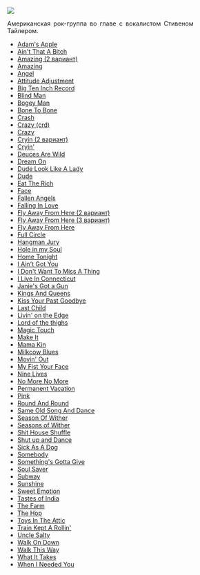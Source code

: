 ![](/songs/abc/Aerosmith/aerosmith.jpg)  

Американская рок-группа во главе с вокалистом Стивеном Тайлером.

* [Adam's Apple](/songs/abc/Aerosmith/Adam's%20Apple)
* [Ain't That A Bitch](/songs/abc/Aerosmith/Ain't%20That%20A%20Bitch)
* [Amazing (2 вариант)](/songs/abc/Aerosmith/Amazing%20(2%20вариант))
* [Amazing](/songs/abc/Aerosmith/Amazing)
* [Angel](/songs/abc/Aerosmith/Angel)
* [Attitude Adjustment](/songs/abc/Aerosmith/Attitude%20Adjustment)
* [Big Ten Inch Record](/songs/abc/Aerosmith/Big%20Ten%20Inch%20Record)
* [Blind Man](/songs/abc/Aerosmith/Blind%20Man)
* [Bogey Man](/songs/abc/Aerosmith/Bogey%20Man)
* [Bone To Bone](/songs/abc/Aerosmith/Bone%20To%20Bone)
* [Crash](/songs/abc/Aerosmith/Crash)
* [Crazy (crd)](/songs/abc/Aerosmith/Crazy%20(crd))
* [Crazy](/songs/abc/Aerosmith/Crazy)
* [Cryin (2 вариант)](/songs/abc/Aerosmith/Cryin%20(2%20вариант))
* [Cryin'](/songs/abc/Aerosmith/Cryin')
* [Deuces Are Wild](/songs/abc/Aerosmith/Deuces%20Are%20Wild)
* [Dream On](/songs/abc/Aerosmith/Dream%20On)
* [Dude Look Like A Lady](/songs/abc/Aerosmith/Dude%20Look%20Like%20A%20Lady)
* [Dude](/songs/abc/Aerosmith/Dude)
* [Eat The Rich](/songs/abc/Aerosmith/Eat%20The%20Rich)
* [Face](/songs/abc/Aerosmith/Face)
* [Fallen Angels](/songs/abc/Aerosmith/Fallen%20Angels)
* [Falling In Love](/songs/abc/Aerosmith/Falling%20In%20Love)
* [Fly Away From Here (2 вариант)](/songs/abc/Aerosmith/Fly%20Away%20From%20Here%20(2%20вариант))
* [Fly Away From Here (3 вариант)](/songs/abc/Aerosmith/Fly%20Away%20From%20Here%20(3%20вариант))
* [Fly Away From Here](/songs/abc/Aerosmith/Fly%20Away%20From%20Here)
* [Full Circle](/songs/abc/Aerosmith/Full%20Circle)
* [Hangman Jury](/songs/abc/Aerosmith/Hangman%20Jury)
* [Hole in my Soul](/songs/abc/Aerosmith/Hole%20in%20my%20Soul)
* [Home Tonight](/songs/abc/Aerosmith/Home%20Tonight)
* [I Ain't Got You](/songs/abc/Aerosmith/I%20Ain't%20Got%20You)
* [I Don't Want To Miss A Thing](/songs/abc/Aerosmith/I%20Don't%20Want%20To%20Miss%20A%20Thing)
* [I Live In Connecticut](/songs/abc/Aerosmith/I%20Live%20In%20Connecticut)
* [Janie's Got a Gun](/songs/abc/Aerosmith/Janie's%20Got%20a%20Gun)
* [Kings And Queens](/songs/abc/Aerosmith/Kings%20And%20Queens)
* [Kiss Your Past Goodbye](/songs/abc/Aerosmith/Kiss%20Your%20Past%20Goodbye)
* [Last Child](/songs/abc/Aerosmith/Last%20Child)
* [Livin' on the Edge](/songs/abc/Aerosmith/Livin'%20on%20the%20Edge)
* [Lord of the thighs](/songs/abc/Aerosmith/Lord%20of%20the%20thighs)
* [Magic Touch](/songs/abc/Aerosmith/Magic%20Touch)
* [Make It](/songs/abc/Aerosmith/Make%20It)
* [Mama Kin](/songs/abc/Aerosmith/Mama%20Kin)
* [Milkcow Blues](/songs/abc/Aerosmith/Milkcow%20Blues)
* [Movin' Out](/songs/abc/Aerosmith/Movin'%20Out)
* [My Fist Your Face](/songs/abc/Aerosmith/My%20Fist%20Your%20Face)
* [Nine Lives](/songs/abc/Aerosmith/Nine%20Lives)
* [No More No More](/songs/abc/Aerosmith/No%20More%20No%20More)
* [Permanent Vacation](/songs/abc/Aerosmith/Permanent%20Vacation)
* [Pink](/songs/abc/Aerosmith/Pink)
* [Round And Round](/songs/abc/Aerosmith/Round%20And%20Round)
* [Same Old Song And Dance](/songs/abc/Aerosmith/Same%20Old%20Song%20And%20Dance)
* [Season Of Wither](/songs/abc/Aerosmith/Season%20Of%20Wither)
* [Seasons of Wither](/songs/abc/Aerosmith/Seasons%20of%20Wither)
* [Shit House Shuffle](/songs/abc/Aerosmith/Shit%20House%20Shuffle)
* [Shut up and Dance](/songs/abc/Aerosmith/Shut%20up%20and%20Dance)
* [Sick As A Dog](/songs/abc/Aerosmith/Sick%20As%20A%20Dog)
* [Somebody](/songs/abc/Aerosmith/Somebody)
* [Something's Gotta Give](/songs/abc/Aerosmith/Something's%20Gotta%20Give)
* [Soul Saver](/songs/abc/Aerosmith/Soul%20Saver)
* [Subway](/songs/abc/Aerosmith/Subway)
* [Sunshine](/songs/abc/Aerosmith/Sunshine)
* [Sweet Emotion](/songs/abc/Aerosmith/Sweet%20Emotion)
* [Tastes of India](/songs/abc/Aerosmith/Tastes%20of%20India)
* [The Farm](/songs/abc/Aerosmith/The%20Farm)
* [The Hop](/songs/abc/Aerosmith/The%20Hop)
* [Toys In The Attic](/songs/abc/Aerosmith/Toys%20In%20The%20Attic)
* [Train Kept A Rollin'](/songs/abc/Aerosmith/Train%20Kept%20A%20Rollin')
* [Uncle Salty](/songs/abc/Aerosmith/Uncle%20Salty)
* [Walk On Down](/songs/abc/Aerosmith/Walk%20On%20Down)
* [Walk This Way](/songs/abc/Aerosmith/Walk%20This%20Way)
* [What It Takes](/songs/abc/Aerosmith/What%20It%20Takes)
* [When I Needed You](/songs/abc/Aerosmith/When%20I%20Needed%20You)